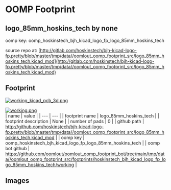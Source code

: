 # OOMP Footprint  
## logo_85mm_hoskins_tech  by none  
  
oomp key: oomp_hoskinstech_bjh_kicad_logo_fp_logo_85mm_hoskins_tech  
  
source repo at: [http://gitlab.com/hoskinstech/bjh-kicad-logo-fp.pretty/blob/master/tmp/data//oomlout_oomp_footprint_src/logo_85mm_hoskins_tech.kicad_mod](http://gitlab.com/hoskinstech/bjh-kicad-logo-fp.pretty/blob/master/tmp/data//oomlout_oomp_footprint_src/logo_85mm_hoskins_tech.kicad_mod)  
## Footprint  
  
[![working_kicad_pcb_3d.png](working_kicad_pcb_3d_600.png)](working_kicad_pcb_3d.png)  
  
[![working.png](working_600.png)](working.png)  
| name | value | 
| --- | --- | 
| footprint name | logo_85mm_hoskins_tech | 
| footprint description | None | 
| number of pads | 0 | 
| github path | http://github.com/hoskinstech/bjh-kicad-logo-fp.pretty/blob/master/tmp/data//oomlout_oomp_footprint_src/logo_85mm_hoskins_tech.kicad_mod | 
| oomp key | oomp_hoskinstech_bjh_kicad_logo_fp_logo_85mm_hoskins_tech | 
| oomp bot github | https://github.com/oomlout/oomlout_oomp_footprint_bot/tree/main/tmp/data//oomlout_oomp_footprint_src/footprints/hoskinstech_bjh_kicad_logo_fp_logo_85mm_hoskins_tech/working | 
## Images  
